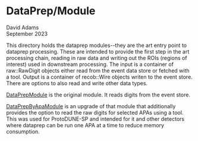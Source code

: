 # DataPrep/Module
David Adams  
September 2023

This directory holds the dataprep modules--they are the art entry point to dataprep processing.
These are intended to provide the first step in the art processing chain, reading in raw data and writing out the ROIs (regions of interest)
used in downstream processing.
The input is a container of raw::RawDigit objects either read from the event data store or fetched with a tool.
Output is a container of recob::Wire objects writen to the event store.
There are options to also read and write other data types.

[DataPrepModule](DataPrepModule_module.cc) is the original module. It reads digits from the event store.

[DataPrepByApaModule](DataPrepByApaModule_module.cc) is an upgrade of that module that additionally provides the option
to read the raw digits for selected APAs using a tool.
This was used for ProtoDUNE-SP and intended for it and other detectors where dataprep can be run one APA at a time
to reduce memory consumption.

